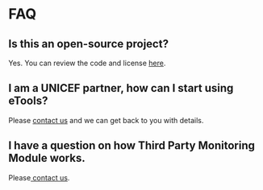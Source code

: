 # FAQ

## **Is this an open-source project?** <a id="is-this-an-open-source-project"></a>

Yes. You can review the code and license [here](https://github.com/unicef/etools-tpm/blob/master/LICENSE.md).

## **I am a UNICEF partner, how can I start using eTools?** <a id="i-am-a-unicef-partner-how-can-i-start-using-etools"></a>

Please [contact us](report-an-issue-contact-us.md) and we can get back to you with details.

## **I have a question on how Third Party Monitoring Module works.** <a id="i-have-a-question-on-how-action-point-dashboard-works"></a>

Please[ contact us](report-an-issue-contact-us.md).

